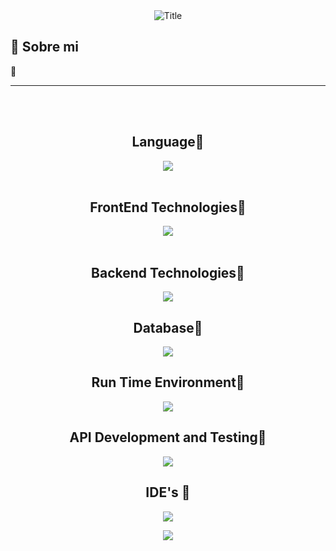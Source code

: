 <!--Header Image-->

<!--Header Name GIF or Animation-->
<div align="center">
  <img src="https://readme-typing-svg.herokuapp.com?font=Architects+Daughter&color=%ffffff&size=50&center=true&vCenter=true&height=60&width=600&lines=Heyyy!+I'm+Neeraj+Hariyale;Welcome+to+my+profile!" alt="Title"></img>
</div>

<!--- About me-->
## 🚀 Sobre mi  

👋   

---
<br><br>

<!---Language-->
<div align="center">
  <h2 align="center">Language🚀</h2>
  <img src="https://skillicons.dev/icons?i=java,js,ts&perline=10" />
</div>
<br>

<!--FrontEnd Technologies-->
<div align="center">
  <h2 align="center">FrontEnd Technologies🚀</h2>
  <img src="https://skillicons.dev/icons?i=react&perline=10" />     
</div>
<br>


<!--Backend Tecnologies-->
<div align="center">
  <h2 align="center">Backend Technologies🚀</h2>
  <img src="https://skillicons.dev/icons?i=spring&perline=10" />
</div>


<!--Database-->
<div align="center">
  <h2 align="center">Database🚀</h2>
  <img src="https://skillicons.dev/icons?i=mysql&perline=10" />
</div>


<!--Run Time Environment-->
<div align="center">
    <h2 align="center">Run Time Environment🚀</h2>
    <img src="https://skillicons.dev/icons?i=java,js,html,css,ts&perline=10" />
</div>


<!--API Development and Testing-->
<div align="center">
  <h2 align="center">API Development and Testing🚀</h2>
  <img src="https://skillicons.dev/icons?i=postman&perline=10" />
</div>


<!--IDE'S-->
<div align="center">
  <h2 align="center">IDE's 🚀</h2>
  <img src="https://skillicons.dev/icons?i=vscode,eclipse&perline=10" />
</div>


<!--Connect With ME icons and links-->
<p align="center">
<a href="https://www.linkedin.com/in/gonzalo-sebastian-k-9b336b216/" target="_blank"><img src="https://skillicons.dev/icons?i=linkedin&perline=10" /></a>
</p>
